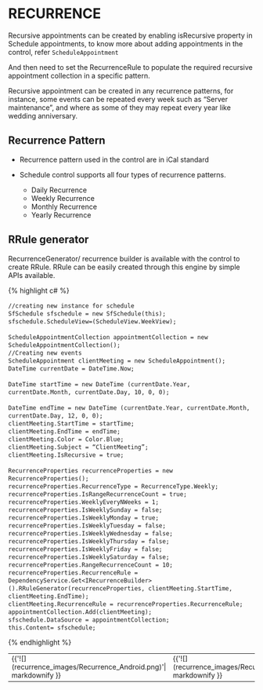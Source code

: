 # RECURRENCE

Recursive appointments can be created by enabling isRecursive property in Schedule appointments, to know more about adding appointments in the control, refer `ScheduleAppointment`

And then need to set the RecurrenceRule to populate the required recursive appointment collection in a specific pattern.

Recursive appointment can be created in any recurrence patterns, for instance, some events can be repeated every week such as “Server maintenance”, and where as some of they may repeat every year like wedding anniversary. 

## Recurrence Pattern

* Recurrence pattern used in the control are in iCal standard 

* Schedule control supports all four types of recurrence patterns.
    * Daily Recurrence
    * Weekly Recurrence
    * Monthly Recurrence
    * Yearly Recurrence

## RRule generator

RecurrenceGenerator/ recurrence builder is available with the control to create RRule. RRule can be easily created through this engine by simple APIs available.

{% highlight c# %}
    
    //creating new instance for schedule
    SfSchedule sfschedule = new SfSchedule(this);
    sfschedule.ScheduleView=(ScheduleView.WeekView);
    
    ScheduleAppointmentCollection appointmentCollection = new ScheduleAppointmentCollection();
    //Creating new events
    ScheduleAppointment clientMeeting = new ScheduleAppointment();
    DateTime currentDate = DateTime.Now;
    
    DateTime startTime = new DateTime (currentDate.Year, currentDate.Month, currentDate.Day, 10, 0, 0);
    
    DateTime endTime = new DateTime (currentDate.Year, currentDate.Month, currentDate.Day, 12, 0, 0);
    clientMeeting.StartTime = startTime;
    clientMeeting.EndTime = endTime;
    clientMeeting.Color = Color.Blue;
    clientMeeting.Subject = “ClientMeeting”;
    clientMeeting.IsRecursive = true;
    
    RecurrenceProperties recurrenceProperties = new RecurrenceProperties();
    recurrenceProperties.RecurrenceType = RecurrenceType.Weekly;
    recurrenceProperties.IsRangeRecurrenceCount = true;
    recurrenceProperties.WeeklyEveryNWeeks = 1;
    recurrenceProperties.IsWeeklySunday = false;
    recurrenceProperties.IsWeeklyMonday = true;
    recurrenceProperties.IsWeeklyTuesday = false;
    recurrenceProperties.IsWeeklyWednesday = false;
    recurrenceProperties.IsWeeklyThursday = false;
    recurrenceProperties.IsWeeklyFriday = false;
    recurrenceProperties.IsWeeklySaturday = false;
    recurrenceProperties.RangeRecurrenceCount = 10;
    recurrenceProperties.RecurrenceRule = DependencyService.Get<IRecurrenceBuilder>().RRuleGenerator(recurrenceProperties, clientMeeting.StartTime, clientMeeting.EndTime);
    clientMeeting.RecurrenceRule = recurrenceProperties.RecurrenceRule;
    appointmentCollection.Add(clientMeeting);
    sfschedule.DataSource = appointmentCollection;
    this.Content= sfschedule;
	
{% endhighlight %}

<table>
<tr>
<td>
{{'![](recurrence_images/Recurrence_Android.png)'| markdownify }}
</td><td>
{{'![](recurrence_images/Recurrence_iOS.png)'| markdownify }}
</td><td>
{{'![](recurrence_images/Recurrence_WP.png)'| markdownify }}
</td></tr>
</table>	